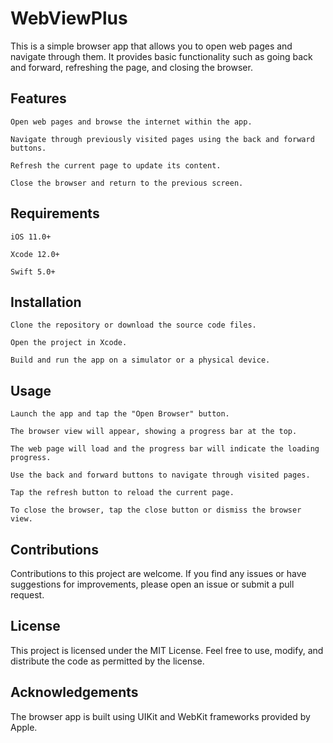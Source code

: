 # WebViewPlus

This is a simple browser app that allows you to open web pages and navigate through them. It provides basic functionality such as going back and forward, refreshing the page, and closing the browser.

## Features


    Open web pages and browse the internet within the app.

    Navigate through previously visited pages using the back and forward buttons.

    Refresh the current page to update its content.

    Close the browser and return to the previous screen.


## Requirements


    iOS 11.0+

    Xcode 12.0+

    Swift 5.0+


## Installation


    Clone the repository or download the source code files.

    Open the project in Xcode.

    Build and run the app on a simulator or a physical device.


## Usage


    Launch the app and tap the "Open Browser" button.

    The browser view will appear, showing a progress bar at the top.

    The web page will load and the progress bar will indicate the loading progress.

    Use the back and forward buttons to navigate through visited pages.

    Tap the refresh button to reload the current page.

    To close the browser, tap the close button or dismiss the browser view.


## Contributions

Contributions to this project are welcome. If you find any issues or have suggestions for improvements, please open an issue or submit a pull request.

## License

This project is licensed under the MIT License. Feel free to use, modify, and distribute the code as permitted by the license.

## Acknowledgements

The browser app is built using UIKit and WebKit frameworks provided by Apple.



